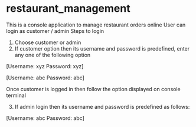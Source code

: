 # restaurant_management
This is a console application to manage restaurant orders online
User  can login as customer / admin
Steps to login
1. Choose customer or admin
2. If customer option then its username and password is predefined, enter any one of the following option

[Username: xyz
Password: xyz]

[Username: abc
Password: abc]

Once customer is logged in then follow the option displayed on console terminal

3. If admin login then its username and password is predefined as follows:

[Username: abc
Password: abc]


